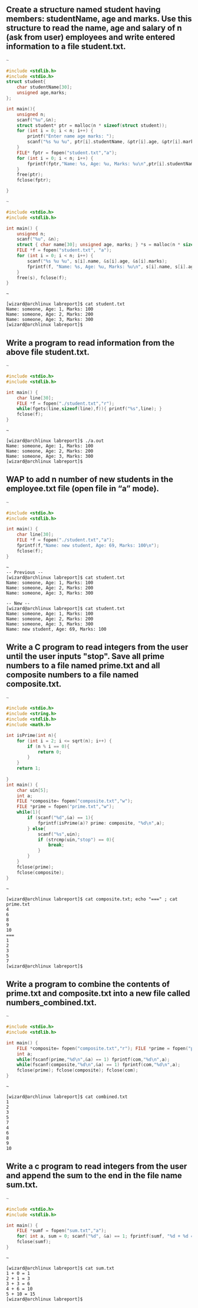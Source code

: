 ## Create a structure named student having members: studentName, age and marks. Use this structure to read the name, age and salary of n (ask from user) employees and write entered information to a file student.txt.
```c
~

#include <stdlib.h>
#include <stdio.h>
struct student{
    char studentName[30];
    unsigned age,marks; 
};

int main(){
    unsigned n;
    scanf("%u",&n);
    struct student* ptr = malloc(n * sizeof(struct student));
    for (int i = 0; i < n; i++) {
        printf("Enter name age marks: "); 
        scanf("%s %u %u", ptr[i].studentName, &ptr[i].age, &ptr[i].marks);
    }
    FILE* fptr = fopen("student.txt","a");
    for (int i = 0; i < n; i++) {
        fprintf(fptr,"Name: %s, Age: %u, Marks: %u\n",ptr[i].studentName, ptr[i].age, ptr[i].marks);
    }
    free(ptr);
    fclose(fptr);

}
```
```c
~

#include <stdio.h>
#include <stdlib.h>

int main() {
    unsigned n;
    scanf("%u", &n);
    struct { char name[30]; unsigned age, marks; } *s = malloc(n * sizeof(*s));
    FILE *f = fopen("student.txt", "a");
    for (int i = 0; i < n; i++) {
        scanf("%s %u %u", s[i].name, &s[i].age, &s[i].marks);
        fprintf(f, "Name: %s, Age: %u, Marks: %u\n", s[i].name, s[i].age, s[i].marks);
    }
    free(s), fclose(f);
}
```
```
~

[wizard@archlinux labreport]$ cat student.txt 
Name: someone, Age: 1, Marks: 100
Name: someone, Age: 2, Marks: 200
Name: someone, Age: 3, Marks: 300
[wizard@archlinux labreport]$ 
```
>
## Write a program to read information from the above file student.txt.
```c
~

#include <stdio.h>
#include <stdlib.h>

int main() {
    char line[30];
    FILE *f = fopen("./student.txt","r");
    while(fgets(line,sizeof(line),f)){ printf("%s",line); }
    fclose(f);
}

```
```
~

[wizard@archlinux labreport]$ ./a.out 
Name: someone, Age: 1, Marks: 100
Name: someone, Age: 2, Marks: 200
Name: someone, Age: 3, Marks: 300
[wizard@archlinux labreport]$ 
```
>
## WAP to add n number of new students in the employee.txt file (open file in “a” mode).
```c
~

#include <stdio.h>
#include <stdlib.h>

int main() {
    char line[30];
    FILE *f = fopen("./student.txt","a");
    fprintf(f,"Name: new student, Age: 69, Marks: 100\n");
    fclose(f);
}
```
```
~
-- Previous --
[wizard@archlinux labreport]$ cat student.txt
Name: someone, Age: 1, Marks: 100
Name: someone, Age: 2, Marks: 200
Name: someone, Age: 3, Marks: 300

-- New --
[wizard@archlinux labreport]$ cat student.txt
Name: someone, Age: 1, Marks: 100
Name: someone, Age: 2, Marks: 200
Name: someone, Age: 3, Marks: 300
Name: new student, Age: 69, Marks: 100
```
>
## Write a C program to read integers from the user until the user inputs "stop". Save all prime numbers to a file named prime.txt and all composite numbers to a file named composite.txt.
```c
~

#include <stdio.h>
#include <string.h>
#include <stdlib.h>
#include <math.h>

int isPrime(int n){
    for (int i = 2; i <= sqrt(n); i++) {
        if (n % i == 0){
            return 0;
        }
    }
    return 1;
     
}
int main() {
    char uin[5];
    int a;
    FILE *composite= fopen("composite.txt","w");
    FILE *prime = fopen("prime.txt","w");
    while(1){
        if (scanf("%d",&a) == 1){
            fprintf(isPrime(a)? prime: composite, "%d\n",a);
        } else{
            scanf("%s",uin);
            if (strcmp(uin,"stop") == 0){
                break;
            }
        }
    }
    fclose(prime);
    fclose(composite);
}
```
```
~

[wizard@archlinux labreport]$ cat composite.txt; echo "===" ; cat prime.txt 
4
6
8
9
10
===
1
2
3
5
7
[wizard@archlinux labreport]$ 
```
>
## Write a program to combine the contents of prime.txt and composite.txt into a new file called numbers_combined.txt.
```c
~

#include <stdio.h>
#include <stdlib.h>

int main() {
    FILE *composite= fopen("composite.txt","r"); FILE *prime = fopen("prime.txt","r"); FILE *com = fopen("combined.txt","w");
    int a;
    while(fscanf(prime,"%d\n",&a) == 1) fprintf(com,"%d\n",a);
    while(fscanf(composite,"%d\n",&a) == 1) fprintf(com,"%d\n",a);
    fclose(prime); fclose(composite); fclose(com);
}
```
```
~

[wizard@archlinux labreport]$ cat combined.txt
1
2
3
5
7
4
6
8
9
10
```
>
## Write a c program to read integers from the user and append the sum to the end in the file name sum.txt.
```c
~

#include <stdio.h>
#include <stdlib.h>

int main() {
    FILE *sumf = fopen("sum.txt","a");
    for( int a, sum = 0; scanf("%d", &a) == 1; fprintf(sumf, "%d + %d = %d\n", a, (sum-a), (sum += a)));
    fclose(sumf);
}
```
```
~

[wizard@archlinux labreport]$ cat sum.txt 
1 + 0 = 1
2 + 1 = 3
3 + 3 = 6
4 + 6 = 10
5 + 10 = 15
[wizard@archlinux labreport]$ 
```
